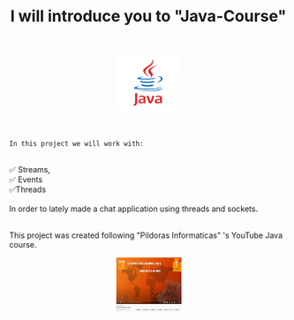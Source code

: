 


<div align="middle">
<h1>I will introduce you to "Java-Course"</h1>
</div>



<br>
<br>
<div align="middle">
<img src="src/main/resources/java.png" height="100" width="120"/>
</div>
<br>
<br>

`In this project we will work with:`

<br>
✅ Streams, <br>
✅ Events <br>
✅Threads <br>
<br>
In order to lately made a chat application using threads and sockets.
<br>
<br>

This project was created following "Pildoras Informaticas" 's YouTube Java course.
<br>
<div align="middle">
<img src="src/main/resources/javacourse.png" height="100" width="120"/>
</div>
<br>

